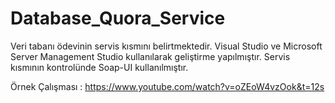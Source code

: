 # Database_Quora_Service
Veri tabanı ödevinin servis kısmını belirtmektedir.
Visual Studio ve Microsoft Server Management Studio kullanılarak geliştirme yapılmıştır.
Servis kısmının kontrolünde Soap-UI kullanılmıştır.

Örnek Çalışması : https://www.youtube.com/watch?v=oZEoW4vzOok&t=12s
